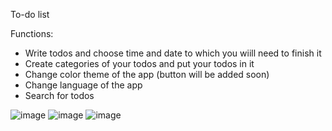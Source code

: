 To-do list

Functions:
- Write todos and choose time and date to which you wiill need to finish it
- Create categories of your todos and put your todos in it
- Change color theme of the app (button will be added soon)
- Change language of the app
- Search for todos


![image](https://github.com/Damncaf-goin-crazy/To_do_list/assets/118183028/10efac16-71af-40b4-bdcc-74b967fa7a8f)
![image](https://github.com/Damncaf-goin-crazy/To_do_list/assets/118183028/2e852966-2f08-4eb3-8ba4-40adea76fc99)
![image](https://github.com/Damncaf-goin-crazy/To_do_list/assets/118183028/97d5e59b-9952-49cc-b572-8572e9ad9adb)

